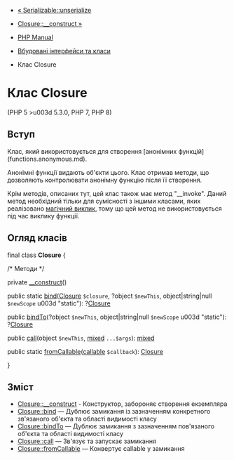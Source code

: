 - [« Serializable::unserialize](serializable.unserialize.md)
- [Closure::\_\_construct »](closure.construct.md)

- [PHP Manual](index.md)
- [Вбудовані інтерфейси та класи](reserved.interfaces.md)
- Клас Closure

# Клас Closure

(PHP 5 \>u003d 5.3.0, PHP 7, PHP 8)

## Вступ

Клас, який використовується для створення [анонімних
функцій] (functions.anonymous.md).

Анонімні функції видають об'єкти цього. Клас отримав методи,
що дозволяють контролювати анонімну функцію після її створення.

Крім методів, описаних тут, цей клас також має метод "__invoke".
Даний метод необхідний тільки для сумісності з іншими класами,
яких реалізовано [магічний
виклик](language.oop5.magic.md#language.oop5.magic.invoke), тому що
цей метод не використовується під час виклику функції.

## Огляд класів

final class **Closure** {

/\* Методи \*/

private [\_\_construct](closure.construct.md)()

public static [bind](closure.bind.md)([Closure](class.closure.md)
`$closure`, ?object `$newThis`, object\|string\|null `$newScope` u003d
"static"): ?[Closure](class.closure.md)

public [bindTo](closure.bindto.md)(?object `$newThis`,
object\|string\|null `$newScope` u003d "static"):
?[Closure](class.closure.md)

public [call](closure.call.md)(object `$newThis`,
[mixed](language.types.declarations.md#language.types.declarations.mixed)
`...$args`):
[mixed](language.types.declarations.md#language.types.declarations.mixed)

public static
[fromCallable](closure.fromcallable.md)([callable](language.types.callable.md)
`$callback`): [Closure](class.closure.md)

}

## Зміст

- [Closure::\_\_construct](closure.construct.md) - Конструктор,
забороняє створення екземпляра
- [Closure::bind](closure.bind.md) — Дублює замикання із зазначенням
конкретного зв'язаного об'єкта та області видимості класу
- [Closure::bindTo](closure.bindto.md) — Дублює замикання з
зазначенням пов'язаного об'єкта та області видимості класу
- [Closure::call](closure.call.md) — Зв'язує та запускає замикання
- [Closure::fromCallable](closure.fromcallable.md) — Конвертує
callable у замикання
